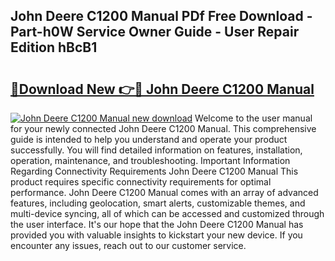 ## John Deere C1200 Manual PDf Free Download - Part-h0W Service Owner Guide - User Repair Edition hBcB1

# <h2><a href="http://bc949.oget.top/?id=John+Deere+C1200+Manual">🔗Download New 👉🔴 John Deere C1200 Manual</a></h2>

[![John Deere C1200 Manual new download](https://i.imgur.com/5g1atiW.png)](http://bc949.oget.top/?id=John+Deere+C1200+Manual)
Welcome to the user manual for your newly connected John Deere C1200 Manual. This comprehensive guide is intended to help you understand and operate your product successfully. You will find detailed information on features, installation, operation, maintenance, and troubleshooting. Important Information Regarding Connectivity Requirements John Deere C1200 Manual This product requires specific connectivity requirements for optimal performance. John Deere C1200 Manual comes with an array of advanced features, including geolocation, smart alerts, customizable themes, and multi-device syncing, all of which can be accessed and customized through the user interface. It's our hope that the John Deere C1200 Manual has provided you with valuable insights to kickstart your new device. If you encounter any issues, reach out to our customer service.
